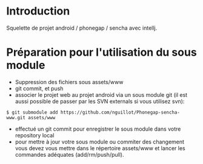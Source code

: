 # Introduction

Squelette de projet android / phonegap / sencha avec intellj.

# Préparation pour l'utilisation du sous module

 * Suppression des fichiers sous assets/www
 * git commit, et push
 * associer le projet web au projet android via un sous module git (il est aussi possible de passer par les SVN externals si vous utilisez svn):

`$ git submodule add https://github.com/nguillot/Phonegap-sencha-www.git assets/www`

 * effectué un git commit pour enregistrer le sous module dans votre repository local
 * pour mettre à jour votre sous module ou commiter des changement vous devez vous mettre dans le répertoire assets/www et lancer les commandes adéquates (add/rm/push/pull).

